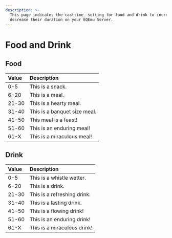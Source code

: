 ```yaml
---
description: >-
  This page indicates the casttime_ setting for food and drink to increase or
  decrease their duration on your EQEmu Server.
---
```


# Food and Drink

## Food

| Value | Description |
| :--- | :--- |
| 0-5 | This is a snack. |
| 6-20 | This is a meal. |
| 21-30 | This is a hearty meal. |
| 31-40 | This is a banquet size meal. |
| 41-50 | This meal is a feast! |
| 51-60 | This is an enduring meal! |
| 61-X | This is a miraculous meal! |

## Drink

| Value | Description |
| :--- | :--- |
| 0-5 | This is a whistle wetter. |
| 6-20 | This is a drink. |
| 21-30 | This is a refreshing drink. |
| 31-40 | This is a lasting drink. |
| 41-50 | This is a flowing drink! |
| 51-60 | This is an enduring drink! |
| 61-X | This is a miraculous drink! |

